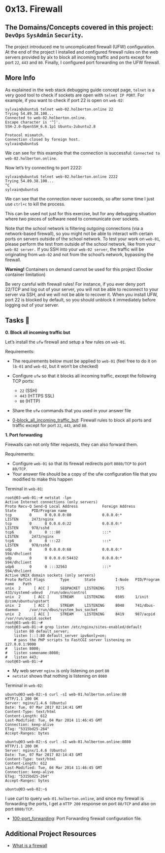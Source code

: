 # 0x13. Firewall
## The Domains/Concepts covered in this project: `DevOps` `SysAdmin` `Security`.

The project introduced me to uncomplicated firewall (UFW) configuration. At the end of the project I installed and configured firewall rules on the 
web servers provided by alx to block all incoming traffic and ports except for port `22`, `443` and `80`. Finally, I configured port forwarding on the UFW firewall.

## More Info

As explained in the web stack debugging guide concept page, `telnet` is a very good tool to check if sockets are open with 
`telnet IP PORT`. For example, if you want to check if port 22 is open on `web-02`:

```
sylvain@ubuntu$ telnet web-02.holberton.online 22
Trying 54.89.38.100...
Connected to web-02.holberton.online.
Escape character is '^]'.
SSH-2.0-OpenSSH_6.6.1p1 Ubuntu-2ubuntu2.8

Protocol mismatch.
Connection closed by foreign host.
sylvain@ubuntu$
```

We can see for this example that the connection is successful: `Connected to web-02.holberton.online`.

Now let’s try connecting to port 2222:

```
sylvain@ubuntu$ telnet web-02.holberton.online 2222
Trying 54.89.38.100...
^C
sylvain@ubuntu$
```

We can see that the connection never succeeds, so after some time I just use `ctrl+c` to kill the process.

This can be used not just for this exercise, but for any debugging situation where two pieces of software need to communicate over sockets.

Note that the school network is filtering outgoing connections (via a network-based firewall), so you might not be able to interact with certain 
ports on servers outside of the school network. To test your work on `web-01`, please perform the test from outside of the school network, like from 
your `web-02 server.` If you SSH into your `web-02 server`, the traffic will be originating from `web-02` and not from the school’s network, bypassing the firewall.

**Warning!**
Containers on demand cannot be used for this project (Docker container limitation)

Be very careful with firewall rules! For instance, if you ever deny port 22/TCP and log out of your server, you will not be able to reconnect to your server 
via SSH, and we will not be able to recover it. When you install UFW, port 22 is blocked by default, so you should unblock it immediately before logging out of your server.

## Tasks :page_with_curl:

**0. Block all incoming traffic but**

Let’s install the `ufw` firewall and setup a few rules on `web-01`.

Requirements:

  * The requirements below must be applied to `web-01` (feel free to do it on `lb-01` and `web-02`, but it won’t be checked)
  * Configure `ufw` so that it blocks all incoming traffic, except the following TCP ports:
    * `22` (SSH)
    * `443` (HTTPS SSL)
    * `80` (HTTP)
  * Share the `ufw` commands that you used in your answer file

  * [0-block_all_incoming_traffic_but](./0-block_all_incoming_traffic_but): Firewall rules to block all ports and traffic except for port `22`, `443`, and `80`.

**1. Port forwarding**

Firewalls can not only filter requests, they can also forward them.

Requirements:

  * Configure `web-01` so that its firewall redirects port `8080/TCP` to port `80/TCP`.
  * Your answer file should be a copy of the ufw configuration file that you modified to make this happen

Terminal in `web-01`:

```
root@03-web-01:~# netstat -lpn
Active Internet connections (only servers)
Proto Recv-Q Send-Q Local Address           Foreign Address         State       PID/Program name
tcp        0      0 0.0.0.0:80              0.0.0.0:*               LISTEN      2473/nginx
tcp        0      0 0.0.0.0:22              0.0.0.0:*               LISTEN      978/sshd
tcp6       0      0 :::80                   :::*                    LISTEN      2473/nginx
tcp6       0      0 :::22                   :::*                    LISTEN      978/sshd
udp        0      0 0.0.0.0:68              0.0.0.0:*                           594/dhclient
udp        0      0 0.0.0.0:54432           0.0.0.0:*                           594/dhclient
udp6       0      0 :::32563                :::*                                594/dhclient
Active UNIX domain sockets (only servers)
Proto RefCnt Flags       Type       State         I-Node   PID/Program name    Path
unix  2      [ ACC ]     SEQPACKET  LISTENING     7175     433/systemd-udevd   /run/udev/control
unix  2      [ ACC ]     STREAM     LISTENING     6505     1/init              @/com/ubuntu/upstart
unix  2      [ ACC ]     STREAM     LISTENING     8048     741/dbus-daemon     /var/run/dbus/system_bus_socket
unix  2      [ ACC ]     STREAM     LISTENING     8419     987/acpid           /var/run/acpid.socket
root@03-web-01:~#
root@03-web-01:~# grep listen /etc/nginx/sites-enabled/default
    listen 80 default_server;
    listen [::]:80 default_server ipv6only=on;
    # pass the PHP scripts to FastCGI server listening on 127.0.0.1:9000
#   listen 8000;
#   listen somename:8080;
#   listen 443;
root@03-web-01:~#
```

  * My web server `nginx` is only listening on port `80`
  * `netstat` shows that nothing is listening on `8080`

Terminal in `web-02`:

```
ubuntu@03-web-02:~$ curl -sI web-01.holberton.online:80
HTTP/1.1 200 OK
Server: nginx/1.4.6 (Ubuntu)
Date: Tue, 07 Mar 2017 02:14:41 GMT
Content-Type: text/html
Content-Length: 612
Last-Modified: Tue, 04 Mar 2014 11:46:45 GMT
Connection: keep-alive
ETag: "5315bd25-264"
Accept-Ranges: bytes

ubuntu@03-web-02:~$ curl -sI web-01.holberton.online:8080
HTTP/1.1 200 OK
Server: nginx/1.4.6 (Ubuntu)
Date: Tue, 07 Mar 2017 02:14:43 GMT
Content-Type: text/html
Content-Length: 612
Last-Modified: Tue, 04 Mar 2014 11:46:45 GMT
Connection: keep-alive
ETag: "5315bd25-264"
Accept-Ranges: bytes

ubuntu@03-web-02:~$
```

I use curl to query `web-01.holberton.online`, and since my firewall is forwarding the ports, I get a `HTTP 200` response on port `80/TCP` and also on port `8080/TCP`.

  * [100-port_forwarding](./100-port_forwarding): Port Forwarding firewall configuration file. 

## Additional Project Resources
* [What is a firewall](https://en.wikipedia.org/wiki/Firewall_%28computing%29)

